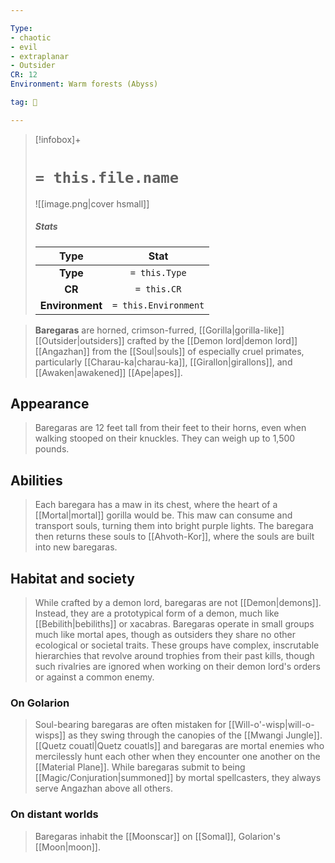 ```yaml
---

Type:
- chaotic
- evil
- extraplanar
- Outsider
CR: 12
Environment: Warm forests (Abyss)

tag: 👹

---
```


> [!infobox]+
> #  `= this.file.name`
> ![[image.png|cover hsmall]]
> ##### Stats
> Type | Stat |
> :---:|:---:|
> **Type** | `= this.Type` |
> **CR** | `= this.CR` |
> **Environment** | `= this.Environment` |



> **Baregaras** are horned, crimson-furred, [[Gorilla|gorilla-like]] [[Outsider|outsiders]] crafted by the [[Demon lord|demon lord]] [[Angazhan]] from the [[Soul|souls]] of especially cruel primates, particularly [[Charau-ka|charau-ka]], [[Girallon|girallons]], and [[Awaken|awakened]] [[Ape|apes]].



## Appearance

> Baregaras are 12 feet tall from their feet to their horns, even when walking stooped on their knuckles. They can weigh up to 1,500 pounds.


## Abilities

> Each baregara has a maw in its chest, where the heart of a [[Mortal|mortal]] gorilla would be. This maw can consume and transport souls, turning them into bright purple lights. The baregara then returns these souls to [[Ahvoth-Kor]], where the souls are built into new baregaras.


## Habitat and society

> While crafted by a demon lord, baregaras are not [[Demon|demons]]. Instead, they are a prototypical form of a demon, much like [[Bebilith|bebiliths]] or xacabras.
> Baregaras operate in small groups much like mortal apes, though as outsiders they share no other ecological or societal traits. These groups have complex, inscrutable hierarchies that revolve around trophies from their past kills, though such rivalries are ignored when working on their demon lord's orders or against a common enemy.


### On Golarion

> Soul-bearing baregaras are often mistaken for [[Will-o'-wisp|will-o-wisps]] as they swing through the canopies of the [[Mwangi Jungle]]. [[Quetz couatl|Quetz couatls]] and baregaras are mortal enemies who mercilessly hunt each other when they encounter one another on the [[Material Plane]].
> While baregaras submit to being [[Magic/Conjuration|summoned]] by mortal spellcasters, they always serve Angazhan above all others.


### On distant worlds

> Baregaras inhabit the [[Moonscar]] on [[Somal]], Golarion's [[Moon|moon]].







